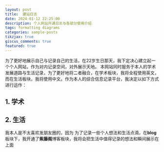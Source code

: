 ```yaml
---
layout: post
title:  建站日志
date: 2024-01-12 22:25:00
description: 个人网站开通日志与各部分使用介绍
tags: formatting diagrams
categories: sample-posts
tikzjax: true
giscus_comments: true
featured: true
---
```

为了更好地展示自己与记录自己的生活，在22岁生日那天，我下定决心建立起一个个人网站，作为对内记录空间，对外展示天地。
本网站同时服务于本人的学术发展道路与生活记录，为了更好地将二者融合，在学术板块，我将全程使用英文，而在生活板块，我将使用中文。作为本人的综合信息记录平台，我决定以如下方式进行运作：
## 1. 学术



## 2. 生活
我本人是不太喜欢发朋友圈的，因为
为了记录一些个人想法和生活点滴，在**blog**板块下，我开通了**紫藤阁**博客板块，我将会把生活中值得记录的想法和瞬间展示在上面